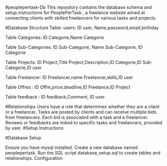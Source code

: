 #peoplepertask-Db
This repository contains the database schema and setup instructions for PeoplePerTask , a freelance website aimed at connecting clients with skilled freelancers for various tasks and projects.

#Database Structure Table: users: ID user, Name,password,email,birthday

Table Categories: ID Categorie,Name Categorie

Table Sub-Categories: ID Sub-Categorie, Name Sub-Categorie, ID Categorie

Table Projects: ID Project,Title Project,Description,ID Categorie,ID Sub-Categorie,ID user

Table Freelancer: ID Freelancer,name Freelancer,skills,ID user

Table Offres : ID Offre,price,deadline,ID Freelance,ID Project

Table feedback : ID feedback,Comment, ID user

#Relationships Users have a role that determines whether they are a client or a freelancer. Tasks are posted by clients and can receive multiple bids from freelancers. Each bid is associated with a task and a freelancer. Reviews or feedbacks are linked to specific tasks and freelancers, provided by user. #Setup Instructions

#Database Setup

Ensure you have mysql installed. Create a new database named peoplepertask. Run the SQL script database_setup.sql to create tables and relationships. Configuration

